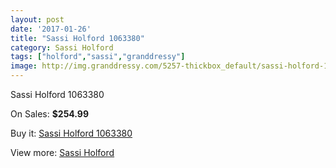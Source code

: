 ```yaml
---
layout: post
date: '2017-01-26'
title: "Sassi Holford 1063380"
category: Sassi Holford
tags: ["holford","sassi","granddressy"]
image: http://img.granddressy.com/5257-thickbox_default/sassi-holford-1063380.jpg
---
```

Sassi Holford 1063380

On Sales: **$254.99**
<a href="https://www.granddressy.com/en/sassi-holford/4599-sassi-holford-1063380.html"><amp-img layout="responsive" width="600" height="600" src="//img.granddressy.com/5257-thickbox_default/sassi-holford-1063380.jpg" alt="Sassi Holford 1063380 0" /></a>

Buy it: [Sassi Holford 1063380](https://www.granddressy.com/en/sassi-holford/4599-sassi-holford-1063380.html "Sassi Holford 1063380")

View more: [Sassi Holford](https://www.granddressy.com/en/157-sassi-holford "Sassi Holford")